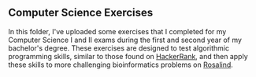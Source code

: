 ## Computer Science Exercises
In this folder, I've uploaded some exercises that I completed for my Computer Science I and II exams during the first and second year of my bachelor's degree. These exercises are designed to test algorithmic programming skills, similar to those found on [HackerRank](https://www.hackerrank.com/), and then apply these skills to more challenging bioinformatics problems on [Rosalind](https://rosalind.info/problems/locations/).
